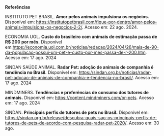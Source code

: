 **Referências**

 

INSTITUTO PET BRASIL. <b>Amor pelos animais impulsiona os negócios.</b> Disponível em: https://institutopetbrasil.com/fique-por-dentro/amor-pelos-animais-impulsiona-os-negocios-2-2/. Acesso em: 22 ago. 2024. 

ECONOMIA UOL. <b>Custo do brasileiro com animais de estimação passa de R$ 200 por mês.</b> Disponível em:https://economia.uol.com.br/noticias/redacao/2024/04/26/mais-de-90-da-populacao-possui-um-pet-e-custo-por-mes-passa-de-r-200.htm. Acesso em: 17 ago. 2024 

SINDAN SAÚDE ANIMAL. <b>Radar Pet: adoção de animais de companhia é tendência no Brasil.</b> Disponível em: https://sindan.org.br/noticias/radar-pet-adocao-de-animais-de-companhia-e-tendencia-no-brasil/. Acesso em: 17 ago. 2024 

MINDMINERS. <b>Tendências e preferências de consumo dos tutores de animais.</b> Disponível em: https://content.mindminers.com/or-pets. Acesso em: 17 ago. 2024 

SINDAN. <b>Principais perfis de tutores de pets no Brasil.</b> Disponível em: https://sindan.org.br/release/descubra-quais-sao-os-principais-perfis-de-tutores-de-pets-de-acordo-com-pesquisa-radar-pet-2020/. Acesso em: 30 ago.
